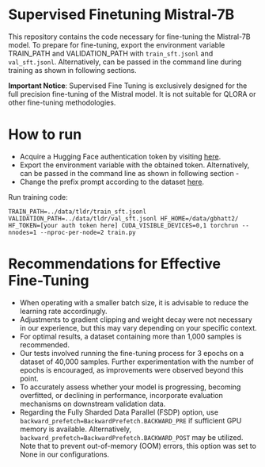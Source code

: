 # Supervised Finetuning Mistral-7B

This repository contains the code necessary for fine-tuning the Mistral-7B model. To prepare for fine-tuning, export the environment variable TRAIN_PATH and VALIDATION_PATH with `train_sft.jsonl` and `val_sft.jsonl`. Alternatively, can be passed in the command line during training as shown in following sections.

**Important Notice**: Supervised Fine Tuning is exclusively designed for the full precision fine-tuning of the Mistral model. It is not suitable for QLORA or other fine-tuning methodologies.

# How to run
- Acquire a Hugging Face authentication token by visiting [here](https://huggingface.co/settings/tokens).
- Export the environment variable with the obtained token. Alternatively, can be passed in the command line as shown in following section -
- Change the prefix prompt according to the dataset [here](https://github.com/Hritikbansal/jpo/blob/main/sft/core/supervised_dataset.py).

Run training code:

```
TRAIN_PATH=../data/tldr/train_sft.jsonl VALIDATION_PATH=../data/tldr/val_sft.jsonl HF_HOME=/data/gbhatt2/ HF_TOKEN=[your auth token here] CUDA_VISIBLE_DEVICES=0,1 torchrun --nnodes=1 --nproc-per-node=2 train.py
```

# Recommendations for Effective Fine-Tuning

- When operating with a smaller batch size, it is advisable to reduce the learning rate accordinµgly.
- Adjustments to gradient clipping and weight decay were not necessary in our experience, but this may vary depending on your specific context.
- For optimal results, a dataset containing more than 1,000 samples is recommended.
- Our tests involved running the fine-tuning process for 3 epochs on a dataset of 40,000 samples. Further experimentation with the number of epochs is encouraged, as improvements were observed beyond this point.
- To accurately assess whether your model is progressing, becoming overfitted, or declining in performance, incorporate evaluation mechanisms on downstream validation data.
- Regarding the Fully Sharded Data Parallel (FSDP) option, use `backward_prefetch=BackwardPrefetch.BACKWARD_PRE` if sufficient GPU memory is available. Alternatively, `backward_prefetch=BackwardPrefetch.BACKWARD_POST` may be utilized. Note that to prevent out-of-memory (OOM) errors, this option was set to None in our configurations.
